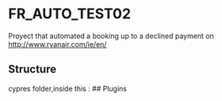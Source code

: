 # FR_AUTO_TEST02

Proyect that automated a booking up to a declined payment on http://www.ryanair.com/ie/en/

## Structure

cypres folder,inside this :
    ## Plugins

